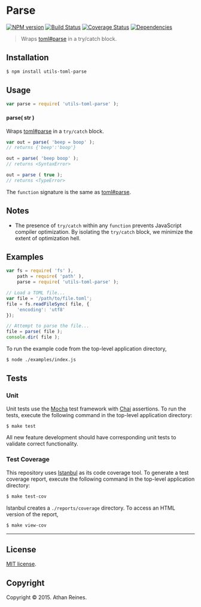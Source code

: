 Parse
===
[![NPM version][npm-image]][npm-url] [![Build Status][travis-image]][travis-url] [![Coverage Status][codecov-image]][codecov-url] [![Dependencies][dependencies-image]][dependencies-url]

> Wraps [toml#parse](https://github.com/BinaryMuse/toml-node) in a try/catch block.


## Installation

``` bash
$ npm install utils-toml-parse
```


## Usage

``` javascript
var parse = require( 'utils-toml-parse' );
```

#### parse( str )

Wraps [toml#parse](https://github.com/BinaryMuse/toml-node) in a `try/catch` block.

``` javascript
var out = parse( 'beep = boop' );
// returns {'beep':'boop'}

out = parse( 'beep boop' );
// returns <SyntaxError>

out = parse ( true );
// returns <TypeError>
```

The `function` signature is the same as [toml#parse](https://github.com/BinaryMuse/toml-node).


## Notes

*	The presence of `try/catch` within any `function` prevents JavaScript compiler optimization. By isolating the `try/catch` block, we minimize the extent of optimization hell.


## Examples

``` javascript
var fs = require( 'fs' ),
	path = require( 'path' ),
	parse = require( 'utils-toml-parse' );

// Load a TOML file...
var file = '/path/to/file.toml';
file = fs.readFileSync( file, {
	'encoding': 'utf8'
});

// Attempt to parse the file...
file = parse( file );
console.dir( file );
```

To run the example code from the top-level application directory,

``` bash
$ node ./examples/index.js
```


## Tests

### Unit

Unit tests use the [Mocha](http://mochajs.org/) test framework with [Chai](http://chaijs.com) assertions. To run the tests, execute the following command in the top-level application directory:

``` bash
$ make test
```

All new feature development should have corresponding unit tests to validate correct functionality.


### Test Coverage

This repository uses [Istanbul](https://github.com/gotwarlost/istanbul) as its code coverage tool. To generate a test coverage report, execute the following command in the top-level application directory:

``` bash
$ make test-cov
```

Istanbul creates a `./reports/coverage` directory. To access an HTML version of the report,

``` bash
$ make view-cov
```


---
## License

[MIT license](http://opensource.org/licenses/MIT).


## Copyright

Copyright &copy; 2015. Athan Reines.


[npm-image]: http://img.shields.io/npm/v/utils-toml-parse.svg
[npm-url]: https://npmjs.org/package/utils-toml-parse

[travis-image]: http://img.shields.io/travis/kgryte/utils-toml-parse/master.svg
[travis-url]: https://travis-ci.org/kgryte/utils-toml-parse

[codecov-image]: https://img.shields.io/codecov/c/github/kgryte/utils-toml-parse/master.svg
[codecov-url]: https://codecov.io/github/kgryte/utils-toml-parse?branch=master

[dependencies-image]: http://img.shields.io/david/kgryte/utils-toml-parse.svg
[dependencies-url]: https://david-dm.org/kgryte/utils-toml-parse

[dev-dependencies-image]: http://img.shields.io/david/dev/kgryte/utils-toml-parse.svg
[dev-dependencies-url]: https://david-dm.org/dev/kgryte/utils-toml-parse

[github-issues-image]: http://img.shields.io/github/issues/kgryte/utils-toml-parse.svg
[github-issues-url]: https://github.com/kgryte/utils-toml-parse/issues

